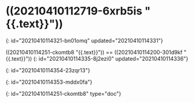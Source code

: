 # ((20210410112719-6xrb5is "{{.text}}"))
{: id="20210410114321-bn01omq" updated="20210410114331"}

((20210410114251-ckomtb8 "{{.text}}")) == ((20210410114200-301d9kf "{{.text}}"))
{: id="20210410114335-8j2ezi0" updated="20210410114336"}

{: id="20210410114354-23zqr13"}

{: id="20210410114353-mddx0fa"}


{: id="20210410114251-ckomtb8" type="doc"}
